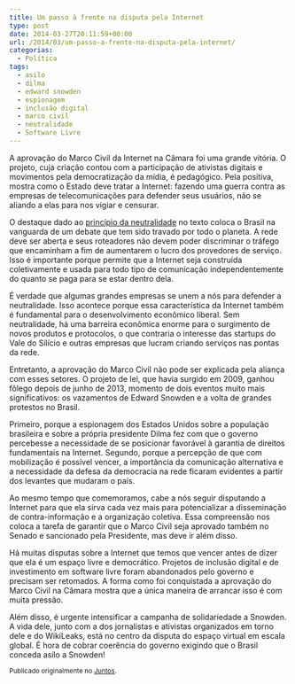 ```yaml
---
title: Um passo à frente na disputa pela Internet
type: post
date: 2014-03-27T20:11:59+00:00
url: /2014/03/um-passo-a-frente-na-disputa-pela-internet/
categorias:
  - Política
tags:
  - asilo
  - dilma
  - edward snowden
  - espionagem
  - inclusão digital
  - marco civil
  - neutralidade
  - Software Livre
---
```


A aprovação do Marco Civil da Internet na Câmara foi uma grande vitória. O projeto, cuja criação contou com a participação de ativistas digitais e movimentos pela democratização da mídia, é pedagógico. Pela positiva, mostra como o Estado deve tratar a Internet: fazendo uma guerra contra as empresas de telecomunicações para defender seus usuários, não se aliando a elas para nos vigiar e censurar.

O destaque dado ao [princípio da neutralidade][1] no texto coloca o Brasil na vanguarda de um debate que tem sido travado por todo o planeta. A rede deve ser aberta e seus roteadores não devem poder discriminar o tráfego que encaminham a fim de aumentarem o lucro dos provedores de serviço. Isso é importante porque permite que a Internet seja construída coletivamente e usada para todo tipo de comunicação independentemente do quanto se paga para se estar dentro dela.

É verdade que algumas grandes empresas se unem a nós para defender a neutralidade. Isso acontece porque essa característica da Internet também é fundamental para o desenvolvimento econômico liberal. Sem neutralidade, há uma barreira econômica enorme para o surgimento de novos produtos e protocolos, o que contraria o interesse das startups do Vale do Silício e outras empresas que lucram criando serviços nas pontas da rede.

Entretanto, a aprovação do Marco Civil não pode ser explicada pela aliança com esses setores. O projeto de lei, que havia surgido em 2009, ganhou fôlego depois de junho de 2013, momento de dois eventos muito mais significativos: os vazamentos de Edward Snowden e a volta de grandes protestos no Brasil.

Primeiro, porque a espionagem dos Estados Unidos sobre a população brasileira e sobre a própria presidente Dilma fez com que o governo percebesse a necessidade de se posicionar favorável à garantia de direitos fundamentais na Internet. Segundo, porque a percepção de que com mobilização é possível vencer, a importância da comunicação alternativa e a necessidade da defesa da democracia na rede ficaram evidentes a partir dos levantes que mudaram o país.

Ao mesmo tempo que comemoramos, cabe a nós seguir disputando a Internet para que ela sirva cada vez mais para potencializar a disseminação de contra-informação e a organização coletiva. Essa compreensão nos coloca a tarefa de garantir que o Marco Civil seja aprovado também no Senado e sancionado pela Presidente, mas deve ir além disso.

Há muitas disputas sobre a Internet que temos que vencer antes de dizer que ela é um espaço livre e democrático. Projetos de inclusão digital e de investimento em software livre foram abandonados pelo governo e precisam ser retomados. A forma como foi conquistada a aprovação do Marco Civil na Câmara mostra que a única maneira de arrancar isso é com muita pressão.

Além disso, é urgente intensificar a campanha de solidariedade a Snowden. A vida dele, junto com a dos jornalistas e ativistas organizados em torno dele e do WikiLeaks, está no centro da disputa do espaço virtual em escala global. É hora de cobrar coerência do governo exigindo que o Brasil conceda asilo a Snowden!

<small>Publicado originalmente no <a href="https://juntos.org.br/2014/03/um-passo-a-frente-na-disputa-pela-internet/">Juntos</a>.</small>

[1]: http://juntos.org.br/2014/03/pela-aprovacao-do-marco-civil-da-internet-com-o-principio-da-neutralidade/
